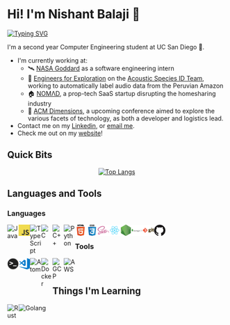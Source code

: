# Hi! I'm Nishant Balaji 👋

<!-- https://github.com/DenverCoder1/readme-typing-svg -->
[![Typing SVG](https://readme-typing-svg.herokuapp.com/?lines=Computer+Engineer;Developer;Student)](https://git.io/typing-svg)

I'm a second year Computer Engineering student at UC San Diego 🔱.

- I'm currently working at:
  - 🛰 [NASA Goddard](https://www.nasa.gov/goddard) as a software engineering intern
  - 🦜 [Engineers for Exploration](http://e4e.ucsd.edu/) on the [Acoustic Species ID Team](http://e4e.ucsd.edu/acoustic-species-identification), working to automatically label audio data from the Peruvian Amazon
  - 🏠 [NOMΛD](https://visitnomad.com/), a prop-tech SaaS startup disrupting the homesharing industry
  - 💠 [ACM Dimensions](https://github.com/acmucsd), a upcoming conference aimed to explore the various facets of technology, as both a developer and logistics lead.
- Contact me on my [Linkedin](https://www.linkedin.com/in/nishantbalaji/), or [email me](mailto:nishantb1130@gmail.com).
- Check me out on my [website](http://nishantbalaji.me/)!


## Quick Bits
<!-- https://github.com/anuraghazra/github-readme-stats -->
<div align="center">
  
[![Top Langs](https://github-readme-stats.vercel.app/api/top-langs/?username=nishantbalaji&layout=compact&hide=css,jupyter%20notebook&langs_count=5&hide_border=true&card_width=450&bg_color=FFFFFF00&title_color=B3B3B3&text_color=B3B3B3)](https://github.com/anuraghazra/github-readme-stats) 



</div>

## Languages and Tools

### Languages
<img align="left" alt="Java"       width="26px" src="https://user-images.githubusercontent.com/44332326/127751758-e0718df9-046f-4adc-b77f-87907a99d8f8.png" />
<img align="left" alt="JavaScript" width="26px" src="https://raw.githubusercontent.com/github/explore/80688e429a7d4ef2fca1e82350fe8e3517d3494d/topics/javascript/javascript.png" />
<img align="left" alt="TypeScript" width="26px" src="https://user-images.githubusercontent.com/44332326/127034527-735e1477-2277-448b-b334-1fff2c35d694.png" />
<img align="left" alt="C"          width="26px" src="https://user-images.githubusercontent.com/44332326/126879929-4ff551b8-1025-445b-b25d-e81f2aa8c8cd.png" />
<img align="left" alt="C++"        width="26px" src="https://user-images.githubusercontent.com/44332326/126880643-e4ac2a1d-f026-40ad-a56c-69196c676284.png" />
<img align="left" alt="Python"     width="26px" src="https://user-images.githubusercontent.com/44332326/127032054-578b242c-0208-4820-b865-07ed5f57b108.png" />
<img align="left" alt="HTML5"      width="26px" src="https://raw.githubusercontent.com/github/explore/80688e429a7d4ef2fca1e82350fe8e3517d3494d/topics/html/html.png" />
<img align="left" alt="CSS3"       width="26px" src="https://raw.githubusercontent.com/github/explore/80688e429a7d4ef2fca1e82350fe8e3517d3494d/topics/css/css.png" />
<img align="left" alt="Sass"       width="26px" src="https://raw.githubusercontent.com/github/explore/80688e429a7d4ef2fca1e82350fe8e3517d3494d/topics/sass/sass.png" />
<img align="left" alt="React"      width="26px" src="https://raw.githubusercontent.com/github/explore/80688e429a7d4ef2fca1e82350fe8e3517d3494d/topics/react/react.png" />
<img align="left" alt="Node.js"    width="26px" src="https://raw.githubusercontent.com/github/explore/80688e429a7d4ef2fca1e82350fe8e3517d3494d/topics/nodejs/nodejs.png" />
<img align="left" alt="MongoDB"    width="26px" src="https://raw.githubusercontent.com/github/explore/80688e429a7d4ef2fca1e82350fe8e3517d3494d/topics/mongodb/mongodb.png" />
<img align="left" alt="Git"        width="26px" src="https://raw.githubusercontent.com/github/explore/80688e429a7d4ef2fca1e82350fe8e3517d3494d/topics/git/git.png" />
<img align="left" alt="GitHub"     width="26px" src="https://raw.githubusercontent.com/github/explore/78df643247d429f6cc873026c0622819ad797942/topics/github/github.png" />
<br/>

### Tools
<img align="left" alt="Terminal"   width="26px" src="https://raw.githubusercontent.com/github/explore/80688e429a7d4ef2fca1e82350fe8e3517d3494d/topics/terminal/terminal.png" />
<img align="left" alt="VS Code"    width="26px" src="https://raw.githubusercontent.com/github/explore/80688e429a7d4ef2fca1e82350fe8e3517d3494d/topics/visual-studio-code/visual-studio-code.png" />
<img align="left" alt="Atom"       width="26px" src="https://user-images.githubusercontent.com/44332326/127031867-97712f98-847e-4e9d-9e19-917d81e441f4.png" />
<img align="left" alt="Docker"     width="26px" src="https://user-images.githubusercontent.com/44332326/127984598-11ad8e81-a31e-4a58-a175-051c5df8a7a7.png" />


<img align="left" alt="GCP"        width="26px" src="https://user-images.githubusercontent.com/44332326/127984766-ccf40810-40be-4485-948a-bbf7894e623b.png" />
<img align="left" alt="AWS"        width="26px" src="https://user-images.githubusercontent.com/44332326/129472177-4d60dd72-bf30-4e9f-bd67-ab99906c7c16.png" />  
<br />
<br />



## Things I'm Learning
<img align="left" alt="Rust" width="26px" src="https://user-images.githubusercontent.com/44332326/127751551-79ec900e-5fde-4510-b1a9-2df0aa0d36fb.png" />
<img align="left" alt="Golang" height="22px" src="https://user-images.githubusercontent.com/44332326/127766564-63da864d-49d8-4543-b1ab-f27726e2a2bb.png" />



<br />

<br />


<!--
[![Nishant's github stats](https://github-readme-stats.vercel.app/api?username=NishantBalaji&layout=compact)](https://github.com/anuraghazra/github-readme-stats)
**NishantBalaji/NishantBalaji** is a ✨ _special_ ✨ repository because its `README.md` (this file) appears on your GitHub profile.
Here are some ideas to get you started:

- 🔭 I’m currently working on ...
- 🌱 I’m currently learning ...
- 👯 I’m looking to collaborate on ...
- 🤔 I’m looking for help with ...
- 💬 Ask me about ...
- 📫 How to reach me: ...
- 😄 Pronouns: ...
- ⚡ Fun fact: ...
-->
